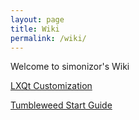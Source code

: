 ```yaml
---
layout: page
title: Wiki
permalink: /wiki/
---
```


Welcome to simonizor's Wiki

[LXQt Customization](https://github.com/simoniz0r/guides/wiki/Customizing-LXQt)

[Tumbleweed Start Guide](https://github.com/simoniz0r/guides/wiki/Tumbleweed)
